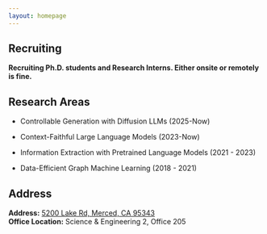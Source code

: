```yaml
---
layout: homepage
---
```


## Recruiting

**Recruiting Ph.D. students and Research Interns. Either onsite or remotely is fine.**<br>

## Research Areas

- Controllable Generation with Diffusion LLMs (2025-Now)

- Context-Faithful Large Language Models (2023-Now)

- Information Extraction with Pretrained Language Models (2021 - 2023)

- Data-Efficient Graph Machine Learning (2018 - 2021)



## Address
**Address:** [5200 Lake Rd, Merced, CA 95343](https://g.co/kgs/4tVi9BQ)
<br>
**Office Location:**  Science & Engineering 2, Office 205